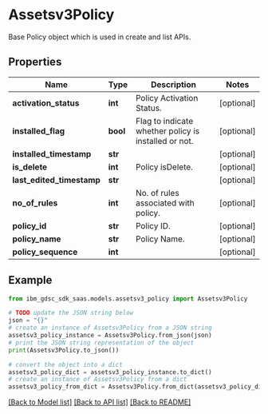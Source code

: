 # Assetsv3Policy

Base Policy object which is used in create and list APIs.

## Properties

Name | Type | Description | Notes
------------ | ------------- | ------------- | -------------
**activation_status** | **int** | Policy Activation Status. | [optional] 
**installed_flag** | **bool** | Flag to indicate whether policy is installed or not. | [optional] 
**installed_timestamp** | **str** |  | [optional] 
**is_delete** | **int** | Policy isDelete. | [optional] 
**last_edited_timestamp** | **str** |  | [optional] 
**no_of_rules** | **int** | No. of rules associated with policy. | [optional] 
**policy_id** | **str** | Policy ID. | [optional] 
**policy_name** | **str** | Policy Name. | [optional] 
**policy_sequence** | **int** |  | [optional] 

## Example

```python
from ibm_gdsc_sdk_saas.models.assetsv3_policy import Assetsv3Policy

# TODO update the JSON string below
json = "{}"
# create an instance of Assetsv3Policy from a JSON string
assetsv3_policy_instance = Assetsv3Policy.from_json(json)
# print the JSON string representation of the object
print(Assetsv3Policy.to_json())

# convert the object into a dict
assetsv3_policy_dict = assetsv3_policy_instance.to_dict()
# create an instance of Assetsv3Policy from a dict
assetsv3_policy_from_dict = Assetsv3Policy.from_dict(assetsv3_policy_dict)
```
[[Back to Model list]](../README.md#documentation-for-models) [[Back to API list]](../README.md#documentation-for-api-endpoints) [[Back to README]](../README.md)


